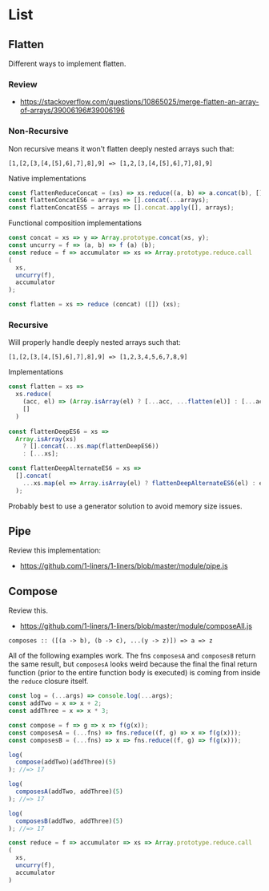 # List

## Flatten

Different ways to implement flatten.

### Review

* https://stackoverflow.com/questions/10865025/merge-flatten-an-array-of-arrays/39006196#39006196

### Non-Recursive

Non recursive means it won't flatten deeply nested arrays such that:

```
[1,[2,[3,[4,[5],6],7],8],9] => [1,2,[3,[4,[5],6],7],8],9]
```

Native implementations

```js
const flattenReduceConcat = (xs) => xs.reduce((a, b) => a.concat(b), []);
const flattenConcatES6 = arrays => [].concat(...arrays);
const flattenConcatES5 = arrays => [].concat.apply([], arrays);
```

Functional composition implementations

```js
const concat = xs => y => Array.prototype.concat(xs, y);
const uncurry = f => (a, b) => f (a) (b);
const reduce = f => accumulator => xs => Array.prototype.reduce.call
(
  xs,
  uncurry(f),
  accumulator
);

const flatten = xs => reduce (concat) ([]) (xs);
```

### Recursive

Will properly handle deeply nested arrays such that:

```
[1,[2,[3,[4,[5],6],7],8],9] => [1,2,3,4,5,6,7,8,9]
```

Implementations

```js
const flatten = xs =>
  xs.reduce(
    (acc, el) => (Array.isArray(el) ? [...acc, ...flatten(el)] : [...acc, el]),
    []
  )
  
const flattenDeepES6 = xs =>
  Array.isArray(xs)
    ? [].concat(...xs.map(flattenDeepES6))
    : [...xs];

const flattenDeepAlternateES6 = xs =>
  [].concat(
    ...xs.map(el => Array.isArray(el) ? flattenDeepAlternateES6(el) : el)
  );
```

Probably best to use a generator solution to avoid memory size issues.

## Pipe

Review this implementation:

* https://github.com/1-liners/1-liners/blob/master/module/pipe.js

## Compose

Review this.

* https://github.com/1-liners/1-liners/blob/master/module/composeAll.js

```
composes :: ([(a -> b), (b -> c), ...(y -> z)]) => a => z
```

All of the following examples work. The fns `composesA` and `composesB` 
return the same result, but `composesA` looks weird because the final 
the final return function (prior to the entire function body is executed) is 
coming from inside the `reduce` closure itself.

```js
const log = (...args) => console.log(...args);
const addTwo = x => x + 2;
const addThree = x => x * 3;

const compose = f => g => x => f(g(x));
const composesA = (...fns) => fns.reduce((f, g) => x => f(g(x)));
const composesB = (...fns) => x => fns.reduce((f, g) => f(g(x)));

log(
  compose(addTwo)(addThree)(5)
); //=> 17

log(
  composesA(addTwo, addThree)(5)
); //=> 17

log(
  composesB(addTwo, addThree)(5)
); //=> 17

const reduce = f => accumulator => xs => Array.prototype.reduce.call
(
  xs,
  uncurry(f),
  accumulator
)
```